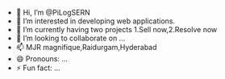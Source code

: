 - 👋 Hi, I’m @PiLogSERN
- 👀 I’m interested in developing web applications.
- 🌱 I’m currently having two projects 1.Sell now,2.Resolve now
- 💞️ I’m looking to collaborate on ...
- 📫 MJR magnifique,Raidurgam,Hyderabad
- 😄 Pronouns: ...
- ⚡ Fun fact: ...

<!---
PiLogSERN/PiLogSERN is a ✨ special ✨ repository because its `README.md` (this file) appears on your GitHub profile.
You can click the Preview link to take a look at your changes.
--->
